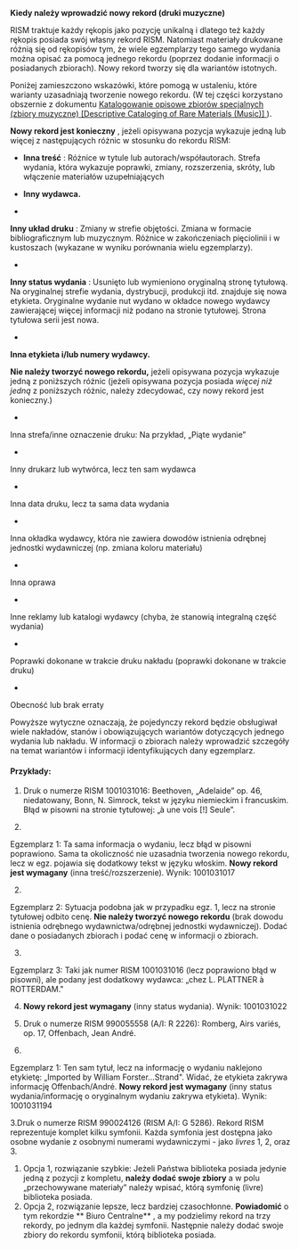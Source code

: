 **Kiedy należy wprowadzić nowy rekord (druki muzyczne)**

RISM traktuje każdy rękopis jako pozycję unikalną i dlatego też każdy rękopis posiada swój własny rekord RISM. Natomiast materiały drukowane różnią się od rękopisów tym, że wiele egzemplarzy tego samego wydania można opisać za pomocą jednego rekordu (poprzez dodanie informacji o posiadanych zbiorach). Nowy rekord tworzy się dla wariantów istotnych.

Poniżej zamieszczono wskazówki, które pomogą w ustaleniu, które warianty uzasadniają tworzenie nowego rekordu. (W tej części korzystano obszernie z dokumentu [Katalogowanie opisowe zbiorów specjalnych (zbiory muzyczne) [Descriptive Cataloging of Rare Materials (Music)]  ](http://http://rbms.info/dcrm/)).

**Nowy rekord jest konieczny** , jeżeli opisywana pozycja wykazuje jedną lub więcej z następujących różnic w stosunku do rekordu  RISM:

- **Inna treść** : Różnice w tytule lub autorach/współautorach. Strefa wydania, która wykazuje poprawki, zmiany, rozszerzenia, skróty, lub włączenie materiałów uzupełniających

- **Inny wydawca.**
- 

**Inny układ druku** : Zmiany w strefie objętości. Zmiana w formacie bibliograficznym lub muzycznym. Różnice w zakończeniach pięciolinii i w kustoszach (wykazane w wyniku porównania wielu egzemplarzy).

- 

**Inny status wydania** : Usunięto lub wymieniono oryginalną stronę tytułową. Na oryginalnej strefie wydania, dystrybucji, produkcji itd. znajduje się nowa etykieta. Oryginalne wydanie nut wydano w okładce nowego wydawcy zawierającej więcej informacji niż podano na stronie tytułowej. Strona tytułowa serii jest nowa.

- 

**Inna etykieta i/lub numery wydawcy.**

**Nie należy tworzyć nowego rekordu,** jeżeli opisywana pozycja wykazuje jedną z poniższych różnic (jeżeli opisywana pozycja posiada _więcej niż jedną_ z poniższych różnic, należy zdecydować, czy nowy rekord jest konieczny.)

- 

Inna strefa/inne oznaczenie druku: Na przykład, „Piąte wydanie”

- 

Inny drukarz lub wytwórca, lecz ten sam wydawca

- 

Inna data druku, lecz ta sama data wydania

- 

Inna okładka wydawcy, która nie zawiera dowodów istnienia odrębnej jednostki wydawniczej (np. zmiana koloru materiału)    

- 

Inna oprawa

- 

Inne reklamy lub katalogi wydawcy (chyba, że stanowią integralną część wydania)

- 

Poprawki dokonane w trakcie druku nakładu (poprawki dokonane w trakcie druku)

- 

Obecność lub brak erraty

  

Powyższe wytyczne oznaczają, że pojedynczy rekord będzie obsługiwał wiele nakładów, stanów i obowiązujących wariantów dotyczących jednego wydania lub nakładu. W informacji o zbiorach należy wprowadzić szczegóły na temat wariantów i informacji identyfikujących dany egzemplarz.

  

#### Przykłady:

1. Druk o numerze RISM 1001031016: Beethoven, „Adelaide” op. 46, niedatowany, Bonn, N. Simrock, tekst w języku niemieckim i francuskim. Błąd w pisowni na stronie tytułowej: „à une vois [!] Seule”.

1. 

Egzemplarz 1: Ta sama informacja o wydaniu, lecz błąd w pisowni poprawiono. Sama ta okoliczność nie uzasadnia tworzenia nowego rekordu, lecz w egz. pojawia się dodatkowy tekst w  języku włoskim. **Nowy rekord jest wymagany** (inna treść/rozszerzenie). Wynik: 1001031017

2. 

Egzemplarz 2: Sytuacja podobna jak w przypadku egz. 1, lecz na stronie tytułowej odbito cenę. **Nie należy tworzyć nowego rekordu** (brak dowodu istnienia odrębnego wydawnictwa/odrębnej jednostki wydawniczej). Dodać dane o posiadanych zbiorach i podać cenę w informacji o zbiorach.

3. 

Egzemplarz 3: Taki jak numer RISM 1001031016 (lecz poprawiono błąd w pisowni), ale podany jest dodatkowy wydawca: „chez L. PLATTNER à ROTTERDAM."

4.   **Nowy rekord jest wymagany** (inny status wydania). Wynik: 1001031022

  

2. Druk  o numerze RISM 990055558 (A/I: R 2226): Romberg, Airs variés, op. 17, Offenbach, Jean André.

1. 

Egzemplarz 1: Ten sam tytuł, lecz na informację o wydaniu naklejono etykietę: „Imported by William Forster...Strand". Widać, że etykieta zakrywa informację Offenbach/André. **Nowy rekord jest wymagany** (inny status wydania/informację o oryginalnym wydaniu zakrywa etykieta). Wynik: 1001031194

3.Druk o numerze RISM 990024126 (RISM A/I: G 5286). Rekord RISM reprezentuje komplet  kilku symfonii. Każda symfonia jest dostępna jako osobne wydanie z osobnymi numerami wydawniczymi - jako _livres_ 1, 2, oraz 3.

1. Opcja 1, rozwiązanie szybkie: Jeżeli Państwa biblioteka posiada jedynie jedną z pozycji z kompletu, **należy dodać swoje zbiory** a w polu „przechowywane materiały” należy wpisać, którą symfonię (livre) biblioteka posiada.   
2. Opcja 2, rozwiązanie lepsze, lecz bardziej czasochłonne. **Powiadomić** o tym rekordzie **  Biuro Centralne** , a my podzielimy rekord na trzy rekordy, po jednym dla każdej symfonii. Następnie należy dodać swoje zbiory do rekordu symfonii, którą biblioteka posiada.